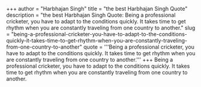 +++
author = "Harbhajan Singh"
title = "the best Harbhajan Singh Quote"
description = "the best Harbhajan Singh Quote: Being a professional cricketer, you have to adapt to the conditions quickly. It takes time to get rhythm when you are constantly traveling from one country to another."
slug = "being-a-professional-cricketer-you-have-to-adapt-to-the-conditions-quickly-it-takes-time-to-get-rhythm-when-you-are-constantly-traveling-from-one-country-to-another"
quote = '''Being a professional cricketer, you have to adapt to the conditions quickly. It takes time to get rhythm when you are constantly traveling from one country to another.'''
+++
Being a professional cricketer, you have to adapt to the conditions quickly. It takes time to get rhythm when you are constantly traveling from one country to another.
